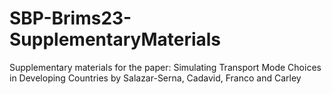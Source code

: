 # SBP-Brims23-SupplementaryMaterials
Supplementary materials for the paper: Simulating Transport Mode Choices in Developing Countries  by Salazar-Serna, Cadavid, Franco and Carley
